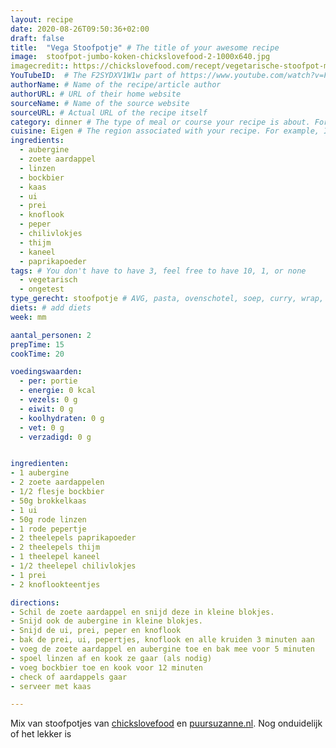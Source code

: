 ```yaml
---
layout: recipe
date: 2020-08-26T09:50:36+02:00
draft: false
title:  "Vega Stoofpotje" # The title of your awesome recipe
image:  stoofpot-jumbo-koken-chickslovefood-2-1000x640.jpg
imagecredit:: https://chickslovefood.com/recept/vegetarische-stoofpot-met-zoete-aardappel-jumbo-menu/
YouTubeID:  # The F2SYDXV1W1w part of https://www.youtube.com/watch?v=F2SYDXV1W1w
authorName: # Name of the recipe/article author
authorURL: # URL of their home website
sourceName: # Name of the source website
sourceURL: # Actual URL of the recipe itself
category: dinner # The type of meal or course your recipe is about. For example: "dinner", "entree", or "dessert".
cuisine: Eigen # The region associated with your recipe. For example, Italiaans, Mediterraans", or Eigen.
ingredients:
  - aubergine
  - zoete aardappel
  - linzen
  - bockbier
  - kaas
  - ui
  - prei
  - knoflook
  - peper
  - chilivlokjes
  - thijm
  - kaneel
  - paprikapoeder
tags: # You don't have to have 3, feel free to have 10, 1, or none
  - vegetarisch
  - ongetest
type_gerecht: stoofpotje # AVG, pasta, ovenschotel, soep, curry, wrap, etc.
diets: # add diets
week: mm

aantal_personen: 2
prepTime: 15
cookTime: 20

voedingswaarden:
  - per: portie
  - energie: 0 kcal
  - vezels: 0 g
  - eiwit: 0 g
  - koolhydraten: 0 g
  - vet: 0 g
  - verzadigd: 0 g


ingredienten:
- 1 aubergine
- 2 zoete aardappelen
- 1/2 flesje bockbier
- 50g brokkelkaas
- 1 ui
- 50g rode linzen
- 1 rode pepertje
- 2 theelepels paprikapoeder
- 2 theelepels thijm
- 1 theelepel kaneel
- 1/2 theelepel chilivlokjes
- 1 prei
- 2 knoflookteentjes

directions:
- Schil de zoete aardappel en snijd deze in kleine blokjes.
- Snijd ook de aubergine in kleine blokjes.
- Snijd de ui, prei, peper en knoflook
- bak de prei, ui, pepertjes, knoflook en alle kruiden 3 minuten aan
- voeg de zoete aardappel en aubergine toe en bak mee voor 5 minuten
- spoel linzen af en kook ze gaar (als nodig)
- voeg bockbier toe en kook voor 12 minuten
- check of aardappels gaar
- serveer met kaas

---
```


Mix van stoofpotjes van [chickslovefood](https://chickslovefood.com/recept/vegetarische-stoofpot-met-zoete-aardappel-jumbo-menu/)
en [puursuzanne.nl](https://www.puursuzanne.nl/recepten/vegetarische-stoofpot-linzen).
Nog onduidelijk of het lekker is
